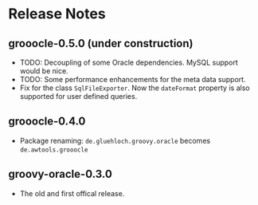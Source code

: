 

# Release Notes #

## grooocle-0.5.0 (under construction) ##
  * TODO: Decoupling of some Oracle dependencies. MySQL support would be nice.
  * TODO: Some performance enhancements for the meta data support.
  * Fix for the class `SqlFileExporter`. Now the `dateFormat` property is also supported for user defined queries.

## grooocle-0.4.0 ##
  * Package renaming: `de.gluehloch.groovy.oracle` becomes `de.awtools.grooocle`

## groovy-oracle-0.3.0 ##
  * The old and first offical release.